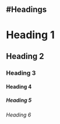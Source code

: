 #Headings
----
# Heading 1
## Heading 2
### Heading 3
#### Heading 4
##### Heading 5
###### Heading 6

